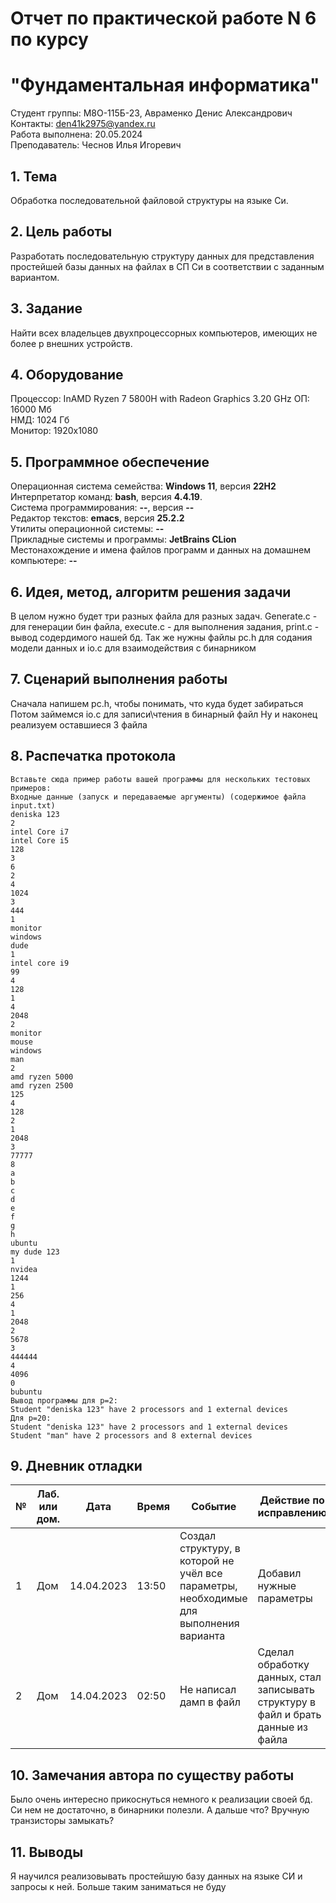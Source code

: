 # Отчет по практической работе N 6 по курсу
# "Фундаментальная информатика"

Студент группы: M8О-115Б-23, Авраменко Денис Александрович\
Контакты: den41k2975@yandex.ru \
Работа выполнена: 20.05.2024\
Преподаватель: Чеснов Илья Игоревич

## 1. Тема

Обработка последовательной файловой структуры на языке Си.

## 2. Цель работы

Разработать последовательную структуру данных для представления простейшей базы данных на файлах в СП Си в соответствии с заданным вариантом.

## 3. Задание

Найти всех владельцев двухпроцессорных компьютеров, имеющих не более p внешних устройств.

## 4. Оборудование

Процессор: InAMD Ryzen 7 5800H with Radeon Graphics 3.20 GHz
ОП: 16000 Мб\
НМД: 1024 Гб\
Монитор: 1920x1080

## 5. Программное обеспечение

Операционная система семейства: **Windows 11**, версия **22H2**\
Интерпретатор команд: **bash**, версия **4.4.19**.\
Система программирования: **--**, версия **--**\
Редактор текстов: **emacs**, версия **25.2.2**\
Утилиты операционной системы: **--**\
Прикладные системы и программы: **JetBrains CLion**\
Местонахождение и имена файлов программ и данных на домашнем компьютере: **--**

## 6. Идея, метод, алгоритм решения задачи

В целом нужно будет три разных файла для разных задач. Generate.c - для генерации бин файла, execute.c - для выполнения задания, print.c - вывод содердимого нашей бд. Так же нужны файлы pc.h для содания модели данных и io.c для взаимодействия с бинарником

## 7. Сценарий выполнения работы

Сначала напишем pc.h, чтобы понимать, что куда будет забираться
Потом займемся io.c для записи\чтения в бинарный файл
Ну и наконец реализуем оставшиеся 3 файла

## 8. Распечатка протокола

```
Вставьте сюда пример работы вашей программы для нескольких тестовых примеров:
Входные данные (запуск и передаваемые аргументы) (содержимое файла input.txt)
deniska 123
2
intel Core i7
intel Core i5
128
3
6
2
4
1024
3
444
1
monitor
windows
dude
1
intel core i9
99
4
128
1
4
2048
2
monitor
mouse
windows
man
2
amd ryzen 5000
amd ryzen 2500
125
4
128
2
1
2048
3
77777
8
a
b
c
d
e
f
g
h
ubuntu
my dude 123
1
nvidea
1244
1
256
4
1
2048
2
5678
3
444444
4
4096
0
bubuntu
Вывод программы для p=2:
Student "deniska 123" have 2 processors and 1 external devices
Для p=20:
Student "deniska 123" have 2 processors and 1 external devices
Student "man" have 2 processors and 8 external devices

```

## 9. Дневник отладки

| № | Лаб. или дом. | Дата       | Время     | Событие                  | Действие по исправлению | Примечание  |
|---|---------------|------------|-----------|--------------------------|-------------------------|-------------|
|1  | Дом           | 14.04.2023 | 13:50     | Создал структуру, в которой не учёл все параметры, необходимые для выполнения варианта | Добавил нужные параметры | Нужно быть внимательнее |
|2  | Дом           | 14.04.2023 | 02:50     | Не написал дамп в файл | Сделал обработку данных, стал записывать структуру в файл и брать данные из файла | Забыл |

## 10. Замечания автора по существу работы

Было очень интересно прикоснуться немного к реализации своей бд. Си нем не достаточно, в бинарники полезли. А дальше что? Вручную транзисторы замыкать?

## 11. Выводы

Я научился реализовывать простейшую базу данных на языке СИ и запросы к ней. Больше таким заниматься не буду

